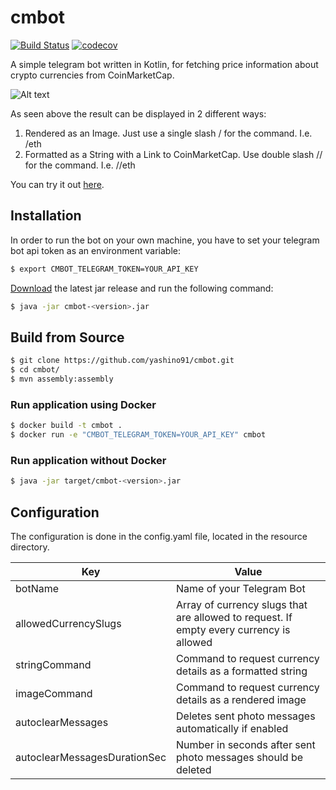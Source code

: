 # cmbot


[![Build Status](https://travis-ci.org/yashino91/cmbot.svg?branch=master)](https://travis-ci.org/yashino91/cmbot)
[![codecov](https://codecov.io/gh/yashino91/cmbot/branch/master/graph/badge.svg)](https://codecov.io/gh/yashino91/cmbot)


A simple telegram bot written in Kotlin, for fetching price information about crypto currencies from CoinMarketCap. 

![Alt text](/screenshots/example.png?raw=true "Bot Example - Formatted as a String or rendered as an Image")


As seen above the result can be displayed in 2 different ways:
1. Rendered as an Image. Just use a single slash / for the command. I.e. /eth
2. Formatted as a String with a Link to CoinMarketCap. Use double slash // for the command. I.e. //eth 

You can try it out  [here](https://telegram.me/PriceLeechBot).


## Installation

In order to run the bot on your own machine, you have to set your telegram bot api token as an environment variable:


```sh
$ export CMBOT_TELEGRAM_TOKEN=YOUR_API_KEY
```

[Download](https://github.com/yashino91/cmbot/releases) the latest jar release and run the following command:

```sh
$ java -jar cmbot-<version>.jar
```


## Build from Source


```sh
$ git clone https://github.com/yashino91/cmbot.git
$ cd cmbot/
$ mvn assembly:assembly
```



### Run application using Docker

```sh
$ docker build -t cmbot .
$ docker run -e "CMBOT_TELEGRAM_TOKEN=YOUR_API_KEY" cmbot
```

### Run application without Docker

```sh
$ java -jar target/cmbot-<version>.jar
```

## Configuration
The configuration is done in the config.yaml file, located in the resource directory.

| Key 			               | Value 								                |
| -----------------------------|-------------------------------------------------------|
| botName 	                   | Name of your Telegram Bot				                |
| allowedCurrencySlugs         | Array of currency slugs that are allowed to request. If empty every currency is allowed |
| stringCommand                | Command to request currency details as a formatted string |
| imageCommand                 | Command to request currency details as a rendered image |
| autoclearMessages            | Deletes sent photo messages automatically if enabled |
| autoclearMessagesDurationSec | Number in seconds after sent photo messages should be deleted |